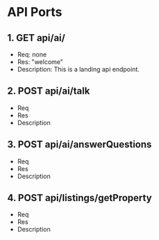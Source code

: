 # API Ports

## 1. GET api/ai/
* Req: none
* Res: "welcome"
* Description: This is a landing api endpoint.

## 2. POST api/ai/talk
* Req
* Res
* Description

## 3. POST api/ai/answerQuestions
* Req
* Res
* Description

## 4. POST api/listings/getProperty
* Req
* Res
* Description
